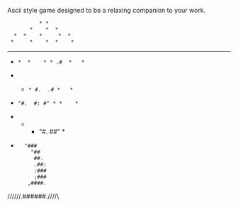 Ascii style game designed to be a relaxing companion to your work.

              * *    
           *    *  *
      *  *    *     *  *
     *     *    *  *    *
 * *   *    *    *    *   *
 *     *  *    * * .#  *   *
 *   *     * #.  .# *   *
  *     "#.  #: #" * *    *
 *   * * "#. ##"       *
   *       "###
             "##
              ##.
              .##:
              :###
              ;###
            ,####.
/\/\/\/\/\/.######.\/\/\/\/\
